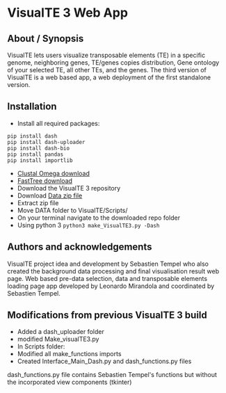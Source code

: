 # VisualTE 3 Web App

## About / Synopsis

VisualTE lets users visualize transposable elements (TE) in a specific genome, neighboring genes, TE/genes copies distribution, Gene ontology of your selected TE, all other TEs, and the genes. The third version of VisualTE is a web based app, a web deployment of the first standalone version.

## Installation

- Install all required packages:
```
pip install dash
pip install dash-uploader
pip install dash-bio
pip install pandas
pip install importlib
```
 - [Clustal Omega download](http://www.clustal.org/omega/)
 - [FastTree download](http://www.microbesonline.org/fasttree/#Install)
- Download the VisualTE 3 repository
- Download [Data zip file](https://unice-my.sharepoint.com/:u:/g/personal/leonardo_mirandola_etu_unice_fr/EVb_WSZpbmBBg-TJD1YrnJ0B8FqhabPsarhJ8Kt7awUevg?e=REHNn4)
- Extract zip file
- Move DATA folder to VisualTE/Scripts/
- On your terminal navigate to the downloaded repo folder
- Using python 3 `python3 make_VisualTE3.py -Dash`

## Authors and acknowledgements

VisualTE project idea and development by Sebastien Tempel who also created the background data processing and final visualisation result web page. Web based pre-data selection, data and transposable elements loading page app developed by Leonardo Mirandola and coordinated by Sebastien Tempel.

## Modifications from previous VisualTE 3 build

- Added a dash_uploader folder
- modified Make_visualTE3.py
- In Scripts folder:
 - Modified all make_functions imports
 - Created Interface_Main_Dash.py and dash_functions.py files

dash_functions.py file contains Sebastien Tempel's functions but without the incorporated view components (tkinter)
